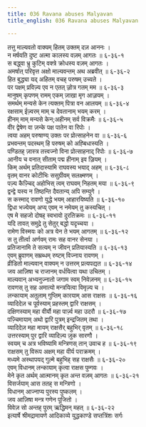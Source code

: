 ```yaml
---
title: 036 Ravana abuses Malyavan
title_english: 036 Ravana abuses Malyavan

---
```

तत्तु माल्यवतो वाक्यम् हितम् उक्तम् दज़ आननः ।  
न मर्षयति दुष्ट अत्मा कालस्य वज़म् आगतः ॥ ६-३६-१  
स बद्ध्वा भ्रु कुटिम् वक्त्रे क्रोधस्य वज़म् आगतः ।  
अमर्षात् परिवृत्त अक्षो माल्यवन्तम् अथ अब्रवीत् ॥ ६-३६-२  
हित बुद्ध्या यद् अहितम् वचह् परुषम् उच्यते ।  
पर पक्षम् प्रविज़्य एव न एतत् ज़्रोत्र गतम् मम ॥ ६-३६-३  
मानुषम् कृपणम् रामम् एकम् ज़ाखा मृग आज़्रयम् ।  
समर्थम् मन्यसे केन त्यक्तम् पित्रा वन आलयम् ॥ ६-३६-४  
रक्षसाम् ईज़्वरम् माम् च देवतानाम् भयम् करम् ।  
हीनम् माम् मन्यसे केन;अहीनम् सर्व विक्रमैः ॥ ६-३६-५  
वीर द्वेषेण वा ज़न्के पक्ष पातेन वा रिपोः ।  
त्वया अहम् परुषाण्य् उक्तः पर प्रोत्साहनेन वा ॥ ६-३६-६  
प्रभवन्तम् पदस्थम् हि परुषम् को अह्बिधास्यति ।  
पण्डितह् ज़ास्त्र तत्त्वज्नो विना प्रोत्साहनाद् रिपोः ॥ ६-३६-७  
आनीय च वनात् सीताम् पद्म हीनाम् इव ज़्रियम् ।  
किम् अर्थम् प्रतिदास्यामि राघवस्य भयाद् अहम् ॥ ६-३६-८  
वृतम् वानर कोटीभिः ससुग्रीवम् सलक्ष्मणम् ।  
पज़्य कैज़्चिद् अहोभिस् त्वम् राघवम् निहतम् मया ॥ ६-३६-९  
द्वन्द्वे यस्य न तिष्ठन्ति दैवतान्य् अपि सम्युगे ।  
स कस्माद् रावणो युद्धे भयम् आहारयिष्यति ॥ ६-३६-१०  
द्विधा भज्येयम् अप्य् एवम् न नमेयम् तु कस्यचित् ।  
एष मे सहजो दोषह् स्वभावो दुरतिक्रमः ॥ ६-३६-११  
यदि तावत् समुद्रे तु सेतुर् बद्धो यदृच्चया ।  
रामेण विस्मयः को अत्र येन ते भयम् आगतम् ॥ ६-३६-१२  
स तु तीर्त्वा अर्णवम् रामः सह वानर सेनया ।  
प्रतिजानामि ते सत्यम् न जीवन् प्रतियास्यति ॥ ६-३६-१३  
एवम् ब्रुवाणम् सम्रब्धम् रुष्टम् विज्नाय रावणम् ।  
व्रीडितो माल्यवान् वाक्यम् न उत्तरम् प्रत्यपद्यत ॥ ६-३६-१४  
जय आज़िषा च राजानम् वर्धयित्वा यथा उचितम् ।  
माल्यवान् अभ्यनुज्नातो जगाम स्वम् निवेज़नम् ॥ ६-३६-१५  
रावणस् तु सह अमात्यो मन्त्रयित्वा विमृज़्य च ।  
लन्कायाम् अतुलाम् गुप्तिम् कारयाम् आस राक्षसः ॥ ६-३६-१६  
व्यादिदेज़ च पूर्वस्याम् प्रहस्तम् द्वारि राक्षसम् ।  
दक्षिणस्याम् महा वीर्यौ महा पार्ज़्व महा उदरौ ॥ ६-३६-१७  
पज़्चिमायाम् अथो द्वारि पुत्रम् इन्द्रजितम् तथा ।  
व्यादिदेज़ महा मायम् राक्षसैर् बहुभिर् वृतम् ॥ ६-३६-१८  
उत्तरस्याम् पुर द्वारि व्यादिज़्य ज़ुक सारणौ ।  
स्वयम् च अत्र भविष्यामि मन्त्रिणस् तान् उवाच ह ॥ ६-३६-१९  
राक्षसम् तु विरूप अक्षम् महा वीर्य पराक्रमम् ।  
मध्यमे अस्थापयद् गुल्मे बहुभिह् सह राक्षसैः ॥ ६-३६-२०  
एवम् विधानम् लन्कायाम् कृत्वा राक्षस पुम्गवः ।  
मेने कृत अर्थम् आत्मानम् कृत अन्त वज़म् आगतः ॥ ६-३६-२१  
विसर्जयाम् आस ततह् स मन्त्रिणो ।  
विधानम् आज्नाप्य पुरस्य पुष्कलम् ।  
जय आज़िषा मन्त्र गणेन पूजितो ।  
विवेज़ सो अन्तह् पुरम् ऋद्धिमन् महत् ॥ ६-३६-२२  
इत्यार्षे श्रीमद्रामायणे आदिकाव्ये युद्धकाण्डे सप्तत्रिंशः सर्गः